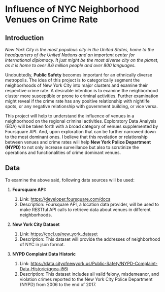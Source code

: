 # Influence of NYC Neighborhood Venues on Crime Rate


## Introduction

*New York City is the most populous city in the United States, home to the
headquarters of the United Nations and an important center for international
diplomacy. It just might be the most diverse city on the planet, as it is home
to over 8.6 million people and over 800 languages.*

Undoubtedly, **Public Safety** becomes important for an ethnically diverse
metropolis. The idea of this project is to categorically segment the
neighborhoods of New York City into major clusters and examine their respective
crime rate. A desirable intention is to examine the neighborhood cluster more
susceptible or prone to criminal activities. Further examination might reveal if
the crime rate has any positive relationship with nightlife spots, or any
negative relationship with government building, or vice versa.

This project will help to understand the influence of venues in a neighborhood
on the regional criminal activities. Exploratory Data Analysis (EDA) will be
taken forth with a broad category of venues supplemented by Foursquare API. And,
upon exploration that can be further narrowed down to the most dominant ones. I
believe that this revelation or relationship between venues and crime rates will
help **New York Police Department (NYPD)** to not only increase surveillance but
also to scrutinize the operations and functionalities of crime dominant venues.


## Data

To examine the above said, following data sources will be used:

1.  **Foursquare API:**
    1.  Link: <https://developer.foursquare.com/docs>
    2.  Description: Foursquare API, a location data provider, will be used to make RESTful API calls to retrieve data about venues in different neighborhoods.

2.  **New York City Dataset**
    1.  Link: <https://cocl.us/new_york_dataset>
    2.  Description: This dataset will provide the addresses of neighborhood of NYC in json format.

3.  **NYPD Complaint Data Historic**
    1.  Link: <https://data.cityofnewyork.us/Public-Safety/NYPD-Complaint-Data-Historic/qgea-i56i>
    2.  Description: This dataset includes all valid felony, misdemeanor, and violation crimes reported to the New York City Police Department (NYPD) from 2006 to the end of 2017.
